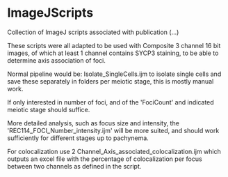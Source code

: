 # ImageJScripts
Collection of ImageJ scripts associated with publication (...) 

These scripts were all adapted to be used with Composite 3 channel 16 bit images, of which at least 1 channel contains SYCP3 staining, to be able to determine axis association of foci. 

Normal pipeline would be:
Isolate_SingleCells.ijm to isolate single cells and save these separately in folders per meiotic stage, this is mostly manual work.

If only interested in number of foci, and of the 'FociCount' and indicated meiotic stage should suffice. 

More detailed analysis, such as focus size and intensity, the 'REC114_FOCI_Number_intensity.ijm' will be more suited, and should work sufficiently for different stages up to pachynema. 

For colocalization use 2 Channel_Axis_associated_colocalization.ijm which outputs an excel file with the percentage of colocalization per focus between two channels as defined in the script. 

